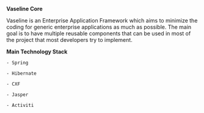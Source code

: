 **Vaseline Core**

Vaseline is an Enterprise Application Framework which aims to minimize the coding for generic enterprise applications as much as possible.
The main goal is to have multiple reusable components that can be used in most of the project that most developers try to implement.

**Main Technology Stack**

`- Spring`

`- Hibernate`

`- CXF`

`- Jasper`

`- Activiti`
